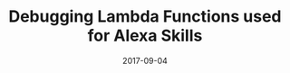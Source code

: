 ---
date: 2017-09-04
title: Debugging Lambda Functions used for Alexa Skills
video_id: V5lFQc0YFNw
description: Debugging Lambda functions that are used for Amazon Alexa skills.
categories:
  - Amazon-Alexa
resources:
  - name: Source code
    link: https://github.com/skilltemplates/
  - name: Dabble Lab
    link: https://dabblelab.com
type: Video
set: 
set_order: 20
---